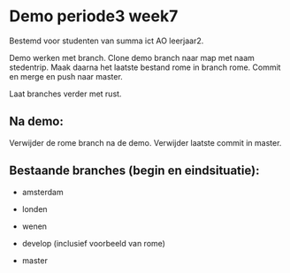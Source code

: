 # Demo periode3 week7

Bestemd voor studenten van summa ict AO leerjaar2.

Demo werken met branch.
Clone demo branch naar map met naam stedentrip. Maak daarna het laatste bestand rome in branch rome. Commit en merge en push naar master.

Laat branches verder met rust.


## Na demo:
 Verwijder de rome branch na de demo. Verwijder laatste commit in master.


## Bestaande branches (begin en eindsituatie):
- amsterdam
- londen
- wenen
- develop (inclusief voorbeeld van rome)

- master
